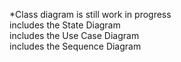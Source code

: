 *Class diagram is still work in progress \
includes the State Diagram \
includes the Use Case Diagram \
includes the Sequence Diagram
